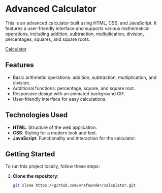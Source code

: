 # Advanced Calculator

This is an advanced calculator built using HTML, CSS, and JavaScript. It features a user-friendly interface and supports various mathematical operations, including addition, subtraction, multiplication, division, percentages, squares, and square roots.

[Calculator](![image](https://github.com/user-attachments/assets/6f475251-58fd-4b31-804d-36b6f51f5fd5).png)<!-- Optional: Add a screenshot of your calculator -->

## Features

- Basic arithmetic operations: addition, subtraction, multiplication, and division.
- Additional functions: percentage, square, and square root.
- Responsive design with an animated background GIF.
- User-friendly interface for easy calculations.

## Technologies Used

- **HTML**: Structure of the web application.
- **CSS**: Styling for a modern look and feel.
- **JavaScript**: Functionality and interaction for the calculator.

## Getting Started

To run this project locally, follow these steps:

1. **Clone the repository**:
   ```bash
   git clone https://github.com/vrafounder/calculator.git
